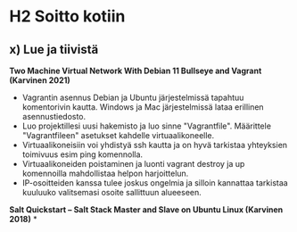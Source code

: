 # H2 Soitto kotiin
## x) Lue ja tiivistä
**Two Machine Virtual Network With Debian 11 Bullseye and Vagrant (Karvinen 2021)**
* Vagrantin asennus Debian ja Ubuntu järjestelmissä tapahtuu komentorivin kautta. Windows ja Mac järjestelmissä lataa erillinen asennustiedosto.
* Luo projektillesi uusi hakemisto ja luo sinne "Vagrantfile". Määrittele "Vagrantfileen" asetukset kahdelle virtuaalikoneelle.
* Virtuaalikoneisiin voi yhdistyä ssh kautta ja on hyvä tarkistaa yhteyksien toimivuus esim ping komennolla.
* Virtuaalikoneiden poistaminen ja luonti vagrant destroy ja up komennoilla mahdollistaa helpon harjoittelun.
* IP-osoitteiden kanssa tulee joskus ongelmia ja silloin kannattaa tarkistaa kuuluuko valitsemasi osoite sallittuun alueeseen.

**Salt Quickstart – Salt Stack Master and Slave on Ubuntu Linux (Karvinen 2018)**
* 
